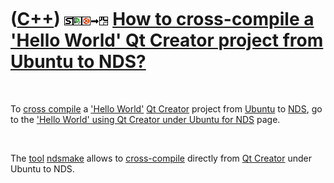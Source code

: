 
 

 

 

 

 

([C++](Cpp.md)) ![STL](PicStl.png)![Qt Creator](PicQtCreator.png)![Ubuntu](PicUbuntu.png)![to](PicTo.png)![NDS](PicNds.png) [How to cross-compile a 'Hello World' Qt Creator project from Ubuntu to NDS?](CppCrossCompileQtCreatorUbuntuHelloWorldToNds.md)
=============================================================================================================================================================================================================================================================

 

To [cross compile](CppCrossCompile.md) a ['Hello
World'](CppHelloWorld.md) [Qt Creator](CppQtCreator.md) project from
[Ubuntu](CppUbuntu.md) to [NDS](CppNds.md), go to the ['Hello World'
using Qt Creator under Ubuntu for
NDS](CppHelloWorldQtCreatorUbuntuNds.md) page.

 

The [tool](Tools.md) [ndsmake](ToolNdsmake.md) allows to
[cross-compile](CppCrossCompile.md) directly from [Qt
Creator](CppQtCreator.md) under Ubuntu to NDS.

 

 

 

 

 

 

